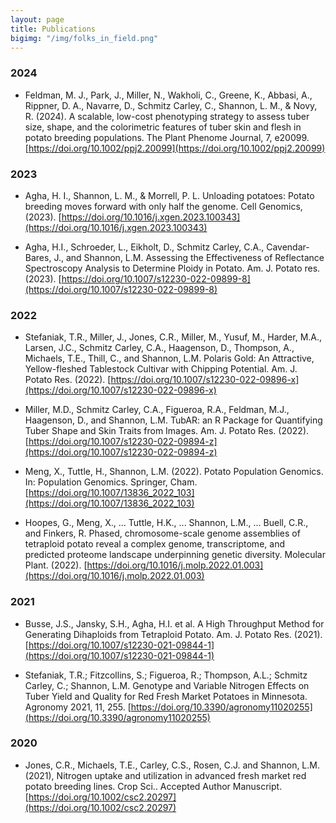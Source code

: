 ```yaml
---
layout: page
title: Publications
bigimg: "/img/folks_in_field.png"
---
```


### 2024
* Feldman, M. J., Park, J., Miller, N., Wakholi, C., Greene, K., Abbasi, A., Rippner, D. A., Navarre, D., Schmitz Carley, C., Shannon, L. M., & Novy, R. (2024). A scalable, low-cost phenotyping strategy to assess tuber size, shape, and the colorimetric features of tuber skin and flesh in potato breeding populations. The Plant Phenome Journal, 7, e20099. [https://doi.org/10.1002/ppj2.20099](https://doi.org/10.1002/ppj2.20099)

### 2023
* Agha, H. I., Shannon, L. M., & Morrell, P. L. Unloading potatoes: Potato breeding moves forward with only half the genome. Cell Genomics, (2023). [https://doi.org/10.1016/j.xgen.2023.100343](https://doi.org/10.1016/j.xgen.2023.100343)

* Agha, H.I., Schroeder, L., Eikholt, D., Schmitz Carley, C.A., Cavendar-Bares, J., and Shannon, L.M. Assessing the Effectiveness of Reflectance Spectroscopy Analysis to Determine Ploidy in Potato. Am. J. Potato res. (2023). [https://doi.org/10.1007/s12230-022-09899-8](https://doi.org/10.1007/s12230-022-09899-8)

### 2022
* Stefaniak, T.R., Miller, J., Jones, C.R., Miller, M., Yusuf, M., Harder, M.A., Larsen, J.C., Schmitz Carley, C.A., Haagenson, D., Thompson, A., Michaels, T.E., Thill, C., and Shannon, L.M. Polaris Gold: An Attractive, Yellow-fleshed Tablestock Cultivar with Chipping Potential. Am. J. Potato Res. (2022). [https://doi.org/10.1007/s12230-022-09896-x](https://doi.org/10.1007/s12230-022-09896-x)

* Miller, M.D., Schmitz Carley, C.A., Figueroa, R.A., Feldman, M.J., Haagenson, D., and Shannon, L.M. TubAR: an R Package for Quantifying Tuber Shape and Skin Traits from Images. Am. J. Potato Res. (2022). [https://doi.org/10.1007/s12230-022-09894-z](https://doi.org/10.1007/s12230-022-09894-z)

* Meng, X., Tuttle, H., Shannon, L.M. (2022). Potato Population Genomics. In: Population Genomics. Springer, Cham. [https://doi.org/10.1007/13836_2022_103](https://doi.org/10.1007/13836_2022_103)

* Hoopes, G., Meng, X., ... Tuttle, H.K., ... Shannon, L.M., ... Buell, C.R., and Finkers, R. Phased, chromosome-scale genome assemblies of tetraploid potato reveal a complex genome, transcriptome, and predicted proteome landscape underpinning genetic diversity. Molecular Plant. (2022). [https://doi.org/10.1016/j.molp.2022.01.003](https://doi.org/10.1016/j.molp.2022.01.003)

### 2021
* Busse, J.S., Jansky, S.H., Agha, H.I. et al. A High Throughput Method for Generating Dihaploids from Tetraploid Potato. Am. J. Potato Res. (2021). [https://doi.org/10.1007/s12230-021-09844-1](https://doi.org/10.1007/s12230-021-09844-1)

* Stefaniak, T.R.; Fitzcollins, S.; Figueroa, R.; Thompson, A.L.; Schmitz Carley, C.; Shannon, L.M. Genotype and Variable Nitrogen Effects on Tuber Yield and Quality for Red Fresh Market Potatoes in Minnesota. Agronomy 2021, 11, 255. [https://doi.org/10.3390/agronomy11020255](https://doi.org/10.3390/agronomy11020255)

### 2020
* Jones, C.R., Michaels, T.E., Carley, C.S., Rosen, C.J. and Shannon, L.M. (2021), Nitrogen uptake and utilization in advanced fresh market red potato breeding lines. Crop Sci.. Accepted Author Manuscript. [https://doi.org/10.1002/csc2.20297](https://doi.org/10.1002/csc2.20297)
